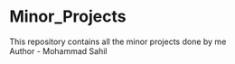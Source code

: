 # Minor_Projects
This repository contains all the minor projects done by me 
<br>
Author - Mohammad Sahil 
